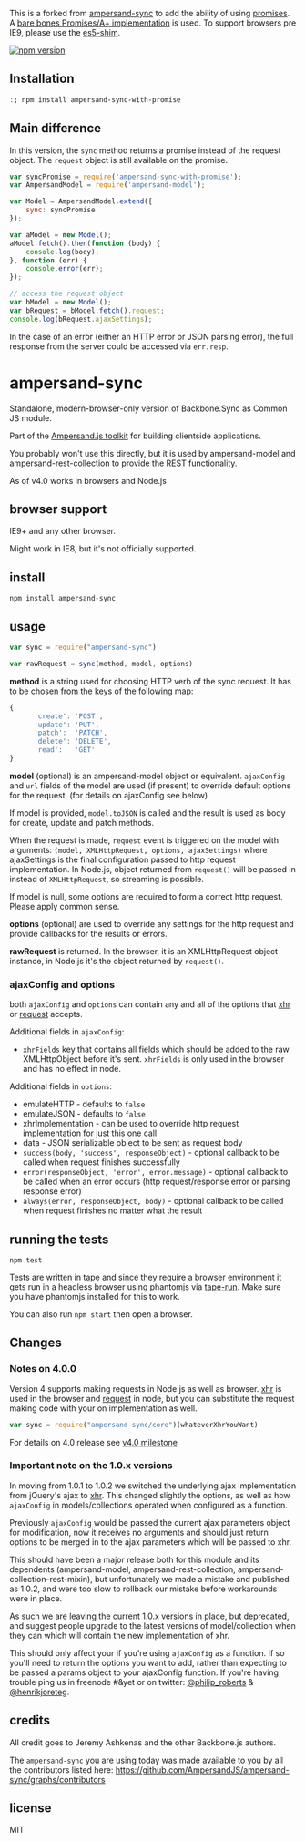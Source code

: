 This is a forked from [ampersand-sync](https://github.com/AmpersandJS/ampersand-sync) to add the ability of using [promises](http://promisesaplus.com/).
A [bare bones Promises/A+ implementation](https://github.com/then/promise) is used. To support browsers pre IE9, please use the [es5-shim](https://github.com/es-shims/es5-shim).

[![npm version](https://badge.fury.io/js/ampersand-sync-with-promise.svg)](https://badge.fury.io/js/ampersand-sync-with-promise)

## Installation

```sh
:; npm install ampersand-sync-with-promise
```

## Main difference
In this version, the `sync` method returns a promise instead of the request object. The `request` object is still available on the promise.

```js
var syncPromise = require('ampersand-sync-with-promise');
var AmpersandModel = require('ampersand-model');

var Model = AmpersandModel.extend({
	sync: syncPromise
});

var aModel = new Model();
aModel.fetch().then(function (body) {
	console.log(body);
}, function (err) {
	console.error(err);
});

// access the request object
var bModel = new Model();
var bRequest = bModel.fetch().request;
console.log(bRequest.ajaxSettings);
```

In the case of an error (either an HTTP error or JSON parsing error), the full response from the server could be accessed via `err.resp`.

# ampersand-sync

Standalone, modern-browser-only version of Backbone.Sync as Common JS module.

<!-- starthide -->
Part of the [Ampersand.js toolkit](http://ampersandjs.com) for building clientside applications.
<!-- endhide -->

You probably won't use this directly, but it is used by ampersand-model and ampersand-rest-collection to provide the REST functionality.

As of v4.0 works in browsers and Node.js 


## browser support

IE9+ and any other browser.

Might work in IE8, but it's not officially supported.

## install

```
npm install ampersand-sync
```

## usage

```js
var sync = require("ampersand-sync")

var rawRequest = sync(method, model, options)
```

**method** is a string used for choosing HTTP verb of the sync request. It has to be chosen from the keys of the following map:
```js
{
      'create': 'POST',
      'update': 'PUT',
      'patch':  'PATCH',
      'delete': 'DELETE',
      'read':   'GET'
}
```

**model** (optional) is an ampersand-model object or equivalent. `ajaxConfig` and `url` fields of the model are used (if present) to override default options for the request. (for details on ajaxConfig see below)

If model is provided, `model.toJSON` is called and the result is used as body for create, update and patch methods.

When the request is made, `request` event is triggered on the model with arguments: `(model, XMLHttpRequest, options, ajaxSettings)` where ajaxSettings is the final configuration passed to http request implementation. In Node.js, object returned from `request()` will be passed in instead of  `XMLHttpRequest`, so streaming is possible.

If model is null, some options are required to form a correct http request. Please apply common sense.
 
**options** (optional) are used to override any settings for the http request and provide callbacks for the results or errors.

**rawRequest** is returned. In the browser, it is an XMLHttpRequest object instance, in Node.js it's the object returned by `request()`. 

### ajaxConfig and options

both `ajaxConfig` and `options` can contain any and all of the options that [xhr](https://github.com/Raynos/xhr) or [request](https://github.com/request/request) accepts.

Additional fields in `ajaxConfig`:
 - `xhrFields` key that contains all fields which should be added to the raw XMLHttpObject before it's sent. `xhrFields` is only used in the browser and has no effect in node.

Additional fields in `options`:
 - emulateHTTP - defaults to `false`
 - emulateJSON - defaults to `false`
 - xhrImplementation - can be used to override http request implementation for just this one call
 - data - JSON serializable object to be sent as request body
 - `success(body, 'success', responseObject)` - optional callback to be called when request finishes successfully
 - `error(responseObject, 'error', error.message)` - optional callback to be called when an error occurs (http request/response error or parsing response error)
 - `always(error, responseObject, body)` - optional callback to be called when request finishes no matter what the result


## running the tests

```
npm test
```

Tests are written in [tape](https://github.com/substack/tape) and since they require a browser environment it gets run in a headless browser using phantomjs via [tape-run](https://github.com/juliangruber/tape-run). Make sure you have phantomjs installed for this to work.

You can also run `npm start` then open a browser.

<!-- starthide -->

## Changes

### Notes on 4.0.0

Version 4 supports making requests in Node.js as well as browser.  [xhr](https://github.com/Raynos/xhr) is used in the browser and [request](https://github.com/request/request) in node, but you can substitute the request making code with your on implementation as well.

```js
var sync = require("ampersand-sync/core")(whateverXhrYouWant)
```

For details on 4.0 release see [v4.0 milestone](https://github.com/AmpersandJS/ampersand-sync/issues?utf8=%E2%9C%93&q=milestone%3Av4.0)

### Important note on the 1.0.x versions

In moving from 1.0.1 to 1.0.2 we switched the underlying ajax implementation from jQuery's ajax to [xhr](http://github.com/raynos/xhr). This changed slightly the options, as well as how `ajaxConfig` in models/collections operated when configured as a function.

Previously `ajaxConfig` would be passed the current ajax parameters object for modification, now it receives no arguments and should just return options to be merged in to the ajax parameters which will be passed to xhr.

This should have been a major release both for this module and its dependents (ampersand-model, ampersand-rest-collection, ampersand-collection-rest-mixin), but unfortunately we made a mistake and published as 1.0.2, and were too slow to rollback our mistake before workarounds were in place.

As such we are leaving the current 1.0.x versions in place, but deprecated, and suggest people upgrade to the latest versions of model/collection when they can which will contain the new implementation of xhr.

This should only affect your if you're using `ajaxConfig` as a function. If so you'll need to return the options you want to add, rather than expecting to be passed a params object to your ajaxConfig function. If you're having trouble ping us in freenode #&yet or on twitter: [@philip_roberts](http://twitter.com/philip_roberts) & [@henrikjoreteg](http://twitter.com/henrikjoreteg).


## credits

All credit goes to Jeremy Ashkenas and the other Backbone.js authors.

The `ampersand-sync` you are using today was made available to you by all the contributors listed here: https://github.com/AmpersandJS/ampersand-sync/graphs/contributors


## license

MIT

<!-- endhide -->
